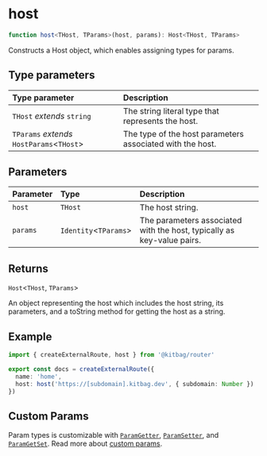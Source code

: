 # host

```ts
function host<THost, TParams>(host, params): Host<THost, TParams>
```

Constructs a Host object, which enables assigning types for params.

## Type parameters

| Type parameter | Description |
| :------ | :------ |
| `THost` *extends* `string` | The string literal type that represents the host. |
| `TParams` *extends* `HostParams`\<`THost`\> | The type of the host parameters associated with the host. |

## Parameters

| Parameter | Type | Description |
| :------ | :------ | :------ |
| `host` | `THost` | The host string. |
| `params` | `Identity`\<`TParams`\> | The parameters associated with the host, typically as key-value pairs. |

## Returns

`Host`\<`THost`, `TParams`\>

An object representing the host which includes the host string, its parameters, and a toString method for getting the host as a string.

## Example

```ts
import { createExternalRoute, host } from '@kitbag/router'

export const docs = createExternalRoute({
  name: 'home',
  host: host('https://[subdomain].kitbag.dev', { subdomain: Number })
})
```

## Custom Params

Param types is customizable with [`ParamGetter`](/api/types/ParamGetter), [`ParamSetter`](/api/types/ParamSetter), and [`ParamGetSet`](/api/types/ParamGetSet). Read more about [custom params](/core-concepts/route-params#custom-param).
